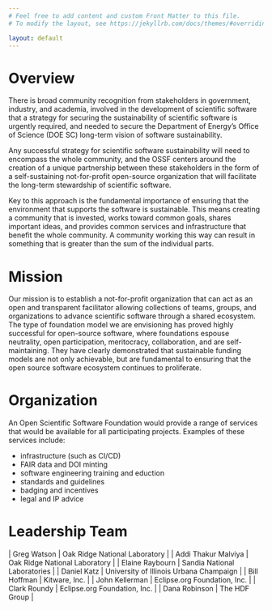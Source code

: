 ```yaml
---
# Feel free to add content and custom Front Matter to this file.
# To modify the layout, see https://jekyllrb.com/docs/themes/#overriding-theme-defaults

layout: default
---
```


# Overview

There is broad community recognition from stakeholders in government, industry, 
and academia, involved in the development of scientific software that a 
strategy for securing the sustainability of scientific software is
urgently required, and needed to secure the Department of Energy’s 
Office of Science (DOE SC) long-term vision of software sustainability.

Any successful strategy for scientific software sustainability will need to
encompass the whole community, and the OSSF centers around the creation 
of a unique partnership between these stakeholders in the form of a 
self-sustaining not-for-profit open-source organization that will facilitate 
the long-term stewardship of scientific software. 

Key to this approach is the fundamental importance of ensuring that the 
environment that supports the software is sustainable. This means creating 
a community that is invested, works toward common goals, shares important 
ideas, and provides common services and infrastructure that benefit the 
whole community. A community working this way can result in
something that is greater than the sum of the individual parts.

# Mission

Our mission is to establish a not-for-profit organization that can act as 
an open and transparent facilitator allowing collections of teams, groups, 
and organizations to advance scientific software through a shared ecosystem. 
The type of foundation model we are envisioning has proved highly successful 
for open-source software, where foundations espouse neutrality, open 
participation, meritocracy, collaboration, and are self-maintaining. 
They have clearly demonstrated that sustainable funding models are not only 
achievable, but are fundamental to ensuring that the open source software 
ecosystem continues to proliferate.

# Organization

An Open Scientific Software Foundation would provide a range of services that
would be available for all participating projects. Examples of these services include:
- infrastructure (such as CI/CD)
- FAIR data and DOI minting
- software engineering training and eduction
- standards and guidelines
- badging and incentives
- legal and IP advice

# Leadership Team

| Greg Watson | Oak Ridge National Laboratory |
| Addi Thakur Malviya | Oak Ridge National Laboratory |
| Elaine Raybourn | Sandia National Laboratories |
| Daniel Katz | University of Illinois Urbana Champaign |
| Bill Hoffman | Kitware, Inc. |
| John Kellerman | Eclipse.org Foundation, Inc. |
| Clark Roundy | Eclipse.org Foundation, Inc. |
| Dana Robinson | The HDF Group |


